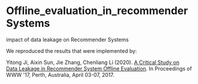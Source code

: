 # Offline_evaluation_in_recommenderSystems
impact of data leakage on Recommender Systems


We reproduced the results that were implemented by:

Yitong Ji, Aixin Sun, Jie Zhang, Chenliang Li (2020). [A Critical Study on Data Leakage in Recommender System Offline Evaluation](https://arxiv.org/abs/2010.11060#:~:text=In%20academic%20research%2C%20recommender%20models%20are%20often%20evaluated%20on%20offline%20datasets.&text=Many%20such%20offline%20evaluations%20ignore,value%2C%20making%20the%20evaluation%20unrealistic.). In Proceedings of WWW '17, Perth, Australia, April 03-07, 2017.


